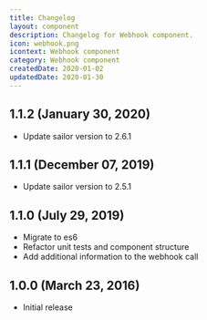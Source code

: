 ```yaml
---
title: Changelog
layout: component
description: Changelog for Webhook component.
icon: webhook.png
icontext: Webhook component
category: Webhook component
createdDate: 2020-01-02
updatedDate: 2020-01-30
---
```


## 1.1.2 (January 30, 2020)

* Update sailor version to 2.6.1

## 1.1.1 (December 07, 2019)

* Update sailor version to 2.5.1

## 1.1.0 (July 29, 2019)

* Migrate to es6
* Refactor unit tests and component structure
* Add additional information to the webhook call

## 1.0.0 (March 23, 2016)

* Initial release
